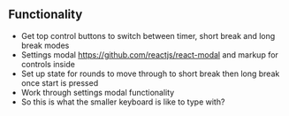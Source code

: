## Functionality


- Get top control buttons to switch between timer, short break and long break modes
- Settings modal https://github.com/reactjs/react-modal and markup for controls inside
- Set up state for rounds to move through to short break then long break once start is pressed
- Work through settings modal functionality
- So this is what the smaller keyboard is like to type with?